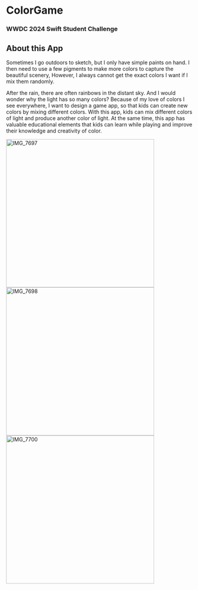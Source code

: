 # ColorGame
### WWDC 2024 Swift Student Challenge


## About this App
Sometimes I go outdoors to sketch, but I only have simple paints on hand. I then need to use a few pigments to make more colors to capture the beautiful scenery, However, I always cannot get the exact colors I want if I mix them randomly. 
 
After the rain, there are often rainbows in the distant sky. And I would wonder why the light has so many colors? Because of my love of colors I see everywhere, I want to design a game app, so that kids can create new colors by mixing different colors. With this app, kids can mix different colors of light and produce another color of light. At the same time, this app has valuable educational elements that kids can learn while playing and improve their knowledge and creativity of color.

<img width="399" alt="IMG_7697" src="https://github.com/User-Howard/ColorGame/assets/60650989/93f255c1-958e-4e9c-9cd7-c363f5684df4">
<img width="399" alt="IMG_7698" src="https://github.com/User-Howard/ColorGame/assets/60650989/362ad32d-4a16-48d0-ae06-5d295052487f">
<img width="399" alt="IMG_7700" src="https://github.com/User-Howard/ColorGame/assets/60650989/7f9bef1e-71b0-48b7-9495-8111087c4ac4">
